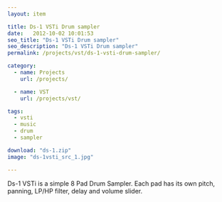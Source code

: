 ```yaml
---
layout: item

title: Ds-1 VSTi Drum sampler
date:   2012-10-02 10:01:53
seo_title: "Ds-1 VSTi Drum sampler"
seo_description: "Ds-1 VSTi Drum sampler"
permalink: /projects/vst/ds-1-vsti-drum-sampler/

category:
  - name: Projects
    url: /projects/

  - name: VST
    url: /projects/vst/

tags:
  - vsti
  - music
  - drum
  - sampler

download: "ds-1.zip"
image: "ds-1vsti_src_1.jpg"

---
```


Ds-1 VSTi is a simple 8 Pad Drum Sampler. Each pad has its own pitch, panning, LP/HP filter, delay and volume slider.